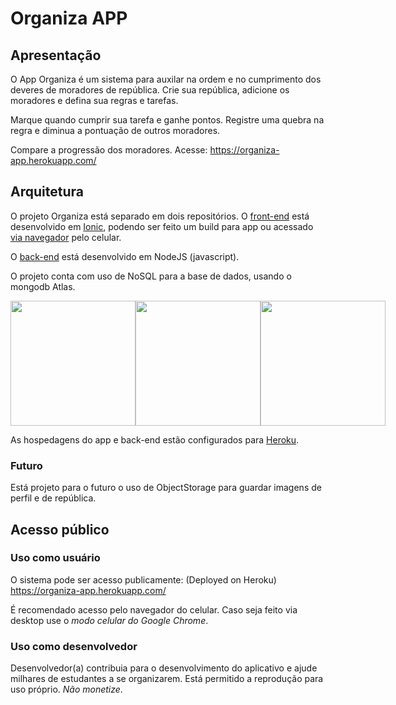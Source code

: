 # Organiza APP

## Apresentação

O App Organiza é um sistema para auxilar na ordem e no cumprimento dos deveres de moradores de república.
Crie sua república, adicione os moradores e defina sua regras e tarefas.

Marque quando cumprir sua tarefa e ganhe pontos. Registre uma quebra na regra e diminua a pontuação de outros moradores.

Compare a progressão dos moradores.
Acesse: https://organiza-app.herokuapp.com/


## Arquitetura

O projeto Organiza está separado em dois repositórios. 
O [front-end](https://github.com/vibaggi/organiza-app) está desenvolvido em [Ionic](https://ionicframework.com/), podendo ser feito um build para app ou acessado [via navegador](https://organiza-app.herokuapp.com/) pelo celular.

O [back-end](https://github.com/vibaggi/organiza-backend) está desenvolvido em NodeJS (javascript).

O projeto conta com uso de NoSQL para a base de dados, usando o mongodb Atlas.

<div style="display: flex; width=100%; ">
  <img src="https://miro.medium.com/max/2400/1*7m6SuqOuypmFZy6OuiHP8w.jpeg" width="200px">
  <img src="https://www.luiztools.com.br/wp-content/uploads/2017/03/nodejs-logo.png" width="200px">
  <img src="https://secure.meetupstatic.com/photos/event/8/3/6/3/600_479253635.jpeg" width="200px">
</div>

As hospedagens do app e back-end estão configurados para [Heroku](https://www.heroku.com/). 

### Futuro
Está projeto para o futuro o uso de ObjectStorage para guardar imagens de perfil e de república.


## Acesso público
### Uso como usuário
O sistema pode ser acesso publicamente: (Deployed on Heroku)
https://organiza-app.herokuapp.com/   

É recomendado acesso pelo navegador do celular. Caso seja feito via desktop use o *modo celular do Google Chrome*.

### Uso como desenvolvedor
Desenvolvedor(a) contribuia para o desenvolvimento do aplicativo e ajude milhares de estudantes a se organizarem.
Está permitido a reprodução para uso próprio. *Não monetize*. 

